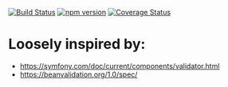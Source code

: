 [![Build Status](https://travis-ci.org/stopsopa/validator.svg?branch=v0.0.68)](https://travis-ci.org/stopsopa/validator)
[![npm version](https://badge.fury.io/js/%40stopsopa%2Fvalidator.svg)](https://badge.fury.io/js/%40stopsopa%2Fvalidator)
[![Coverage Status](https://coveralls.io/repos/github/stopsopa/validator/badge.svg?branch=v0.0.68)](https://coveralls.io/github/stopsopa/validator?branch=v0.0.68)

# Loosely inspired by:
- https://symfony.com/doc/current/components/validator.html
- https://beanvalidation.org/1.0/spec/


